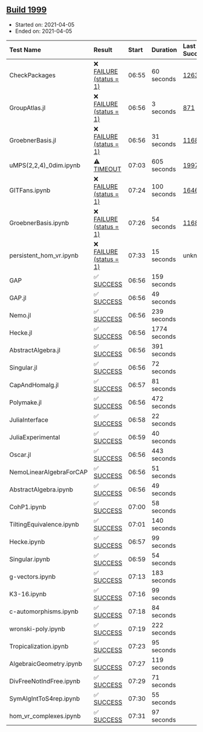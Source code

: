 ## [Build 1999](https://oscarci.mathematik.uni-kl.de/job/oscar-stable/1999/)

* Started on: 2021-04-05
* Ended on: 2021-04-05

| Test Name    | Result | Start | Duration | Last Success | First Failure |
|:-------------|:-------|:------|:---------|:-------------|:--------------|
| CheckPackages | ❌ [FAILURE (status = 1)](https://oscarci.mathematik.uni-kl.de/job/oscar-stable/1999/artifact/logs/build-1999/CheckPackages.log) | 06:55 | 60 seconds | [1263](https://oscarci.mathematik.uni-kl.de/job/oscar-stable/1263/) | [1264](https://oscarci.mathematik.uni-kl.de/job/oscar-stable/1264/) |
| GroupAtlas.jl | ❌ [FAILURE (status = 1)](https://oscarci.mathematik.uni-kl.de/job/oscar-stable/1999/artifact/logs/build-1999/GroupAtlas.jl.log) | 06:56 | 3 seconds | [871](https://oscarci.mathematik.uni-kl.de/job/oscar-stable/871/) | [872](https://oscarci.mathematik.uni-kl.de/job/oscar-stable/872/) |
| GroebnerBasis.jl | ❌ [FAILURE (status = 1)](https://oscarci.mathematik.uni-kl.de/job/oscar-stable/1999/artifact/logs/build-1999/GroebnerBasis.jl.log) | 06:56 | 31 seconds | [1168](https://oscarci.mathematik.uni-kl.de/job/oscar-stable/1168/) | [1169](https://oscarci.mathematik.uni-kl.de/job/oscar-stable/1169/) |
| uMPS(2,2,4)_0dim.ipynb | ⚠ [TIMEOUT](https://oscarci.mathematik.uni-kl.de/job/oscar-stable/1999/artifact/logs/build-1999/uMPS-2-2-4-_0dim.ipynb.log) | 07:03 | 605 seconds | [1997](https://oscarci.mathematik.uni-kl.de/job/oscar-stable/1997/) | [1998](https://oscarci.mathematik.uni-kl.de/job/oscar-stable/1998/) |
| GITFans.ipynb | ❌ [FAILURE (status = 1)](https://oscarci.mathematik.uni-kl.de/job/oscar-stable/1999/artifact/logs/build-1999/GITFans.ipynb.log) | 07:24 | 100 seconds | [1646](https://oscarci.mathematik.uni-kl.de/job/oscar-stable/1646/) | [1647](https://oscarci.mathematik.uni-kl.de/job/oscar-stable/1647/) |
| GroebnerBasis.ipynb | ❌ [FAILURE (status = 1)](https://oscarci.mathematik.uni-kl.de/job/oscar-stable/1999/artifact/logs/build-1999/GroebnerBasis.ipynb.log) | 07:26 | 54 seconds | [1168](https://oscarci.mathematik.uni-kl.de/job/oscar-stable/1168/) | [1169](https://oscarci.mathematik.uni-kl.de/job/oscar-stable/1169/) |
| persistent_hom_vr.ipynb | ❌ [FAILURE (status = 1)](https://oscarci.mathematik.uni-kl.de/job/oscar-stable/1999/artifact/logs/build-1999/persistent_hom_vr.ipynb.log) | 07:33 | 15 seconds | unknown | unknown |
| GAP | ✅ [SUCCESS](https://oscarci.mathematik.uni-kl.de/job/oscar-stable/1999/artifact/logs/build-1999/GAP.log) | 06:56 | 159 seconds |  |  |
| GAP.jl | ✅ [SUCCESS](https://oscarci.mathematik.uni-kl.de/job/oscar-stable/1999/artifact/logs/build-1999/GAP.jl.log) | 06:56 | 49 seconds |  |  |
| Nemo.jl | ✅ [SUCCESS](https://oscarci.mathematik.uni-kl.de/job/oscar-stable/1999/artifact/logs/build-1999/Nemo.jl.log) | 06:56 | 239 seconds |  |  |
| Hecke.jl | ✅ [SUCCESS](https://oscarci.mathematik.uni-kl.de/job/oscar-stable/1999/artifact/logs/build-1999/Hecke.jl.log) | 06:56 | 1774 seconds |  |  |
| AbstractAlgebra.jl | ✅ [SUCCESS](https://oscarci.mathematik.uni-kl.de/job/oscar-stable/1999/artifact/logs/build-1999/AbstractAlgebra.jl.log) | 06:56 | 391 seconds |  |  |
| Singular.jl | ✅ [SUCCESS](https://oscarci.mathematik.uni-kl.de/job/oscar-stable/1999/artifact/logs/build-1999/Singular.jl.log) | 06:56 | 72 seconds |  |  |
| CapAndHomalg.jl | ✅ [SUCCESS](https://oscarci.mathematik.uni-kl.de/job/oscar-stable/1999/artifact/logs/build-1999/CapAndHomalg.jl.log) | 06:57 | 81 seconds |  |  |
| Polymake.jl | ✅ [SUCCESS](https://oscarci.mathematik.uni-kl.de/job/oscar-stable/1999/artifact/logs/build-1999/Polymake.jl.log) | 06:56 | 472 seconds |  |  |
| JuliaInterface | ✅ [SUCCESS](https://oscarci.mathematik.uni-kl.de/job/oscar-stable/1999/artifact/logs/build-1999/JuliaInterface.log) | 06:58 | 22 seconds |  |  |
| JuliaExperimental | ✅ [SUCCESS](https://oscarci.mathematik.uni-kl.de/job/oscar-stable/1999/artifact/logs/build-1999/JuliaExperimental.log) | 06:59 | 40 seconds |  |  |
| Oscar.jl | ✅ [SUCCESS](https://oscarci.mathematik.uni-kl.de/job/oscar-stable/1999/artifact/logs/build-1999/Oscar.jl.log) | 06:56 | 443 seconds |  |  |
| NemoLinearAlgebraForCAP | ✅ [SUCCESS](https://oscarci.mathematik.uni-kl.de/job/oscar-stable/1999/artifact/logs/build-1999/NemoLinearAlgebraForCAP.log) | 06:56 | 51 seconds |  |  |
| AbstractAlgebra.ipynb | ✅ [SUCCESS](https://oscarci.mathematik.uni-kl.de/job/oscar-stable/1999/artifact/logs/build-1999/AbstractAlgebra.ipynb.log) | 06:56 | 49 seconds |  |  |
| CohP1.ipynb | ✅ [SUCCESS](https://oscarci.mathematik.uni-kl.de/job/oscar-stable/1999/artifact/logs/build-1999/CohP1.ipynb.log) | 07:00 | 58 seconds |  |  |
| TiltingEquivalence.ipynb | ✅ [SUCCESS](https://oscarci.mathematik.uni-kl.de/job/oscar-stable/1999/artifact/logs/build-1999/TiltingEquivalence.ipynb.log) | 07:01 | 140 seconds |  |  |
| Hecke.ipynb | ✅ [SUCCESS](https://oscarci.mathematik.uni-kl.de/job/oscar-stable/1999/artifact/logs/build-1999/Hecke.ipynb.log) | 06:57 | 99 seconds |  |  |
| Singular.ipynb | ✅ [SUCCESS](https://oscarci.mathematik.uni-kl.de/job/oscar-stable/1999/artifact/logs/build-1999/Singular.ipynb.log) | 06:59 | 54 seconds |  |  |
| g-vectors.ipynb | ✅ [SUCCESS](https://oscarci.mathematik.uni-kl.de/job/oscar-stable/1999/artifact/logs/build-1999/g-vectors.ipynb.log) | 07:13 | 183 seconds |  |  |
| K3-16.ipynb | ✅ [SUCCESS](https://oscarci.mathematik.uni-kl.de/job/oscar-stable/1999/artifact/logs/build-1999/K3-16.ipynb.log) | 07:16 | 99 seconds |  |  |
| c-automorphisms.ipynb | ✅ [SUCCESS](https://oscarci.mathematik.uni-kl.de/job/oscar-stable/1999/artifact/logs/build-1999/c-automorphisms.ipynb.log) | 07:18 | 84 seconds |  |  |
| wronski-poly.ipynb | ✅ [SUCCESS](https://oscarci.mathematik.uni-kl.de/job/oscar-stable/1999/artifact/logs/build-1999/wronski-poly.ipynb.log) | 07:19 | 222 seconds |  |  |
| Tropicalization.ipynb | ✅ [SUCCESS](https://oscarci.mathematik.uni-kl.de/job/oscar-stable/1999/artifact/logs/build-1999/Tropicalization.ipynb.log) | 07:23 | 95 seconds |  |  |
| AlgebraicGeometry.ipynb | ✅ [SUCCESS](https://oscarci.mathematik.uni-kl.de/job/oscar-stable/1999/artifact/logs/build-1999/AlgebraicGeometry.ipynb.log) | 07:27 | 119 seconds |  |  |
| DivFreeNotIndFree.ipynb | ✅ [SUCCESS](https://oscarci.mathematik.uni-kl.de/job/oscar-stable/1999/artifact/logs/build-1999/DivFreeNotIndFree.ipynb.log) | 07:29 | 71 seconds |  |  |
| SymAlgIntToS4rep.ipynb | ✅ [SUCCESS](https://oscarci.mathematik.uni-kl.de/job/oscar-stable/1999/artifact/logs/build-1999/SymAlgIntToS4rep.ipynb.log) | 07:30 | 55 seconds |  |  |
| hom_vr_complexes.ipynb | ✅ [SUCCESS](https://oscarci.mathematik.uni-kl.de/job/oscar-stable/1999/artifact/logs/build-1999/hom_vr_complexes.ipynb.log) | 07:31 | 97 seconds |  |  |
